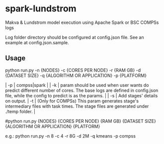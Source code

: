 # spark-lundstrom
Makva &amp; Lundstrom model execution using Apache Spark or BSC COMPSs logs

Log folder directory should be configured at config.json file. See an example at config.json.sample.

## Usage
python run.py -n {NODES} -c {CORES PER NODE} -r {RAM GB} -d {DATASET SIZE} -q {ALGORITHM OR APPLICATION} -p {PLATFORM}

| -p | compss|spark |
| -k | param should be used when user wants do predict different number of cores. The base logs are defined in config.json file, while the config to predict is as the params. |
| -s | Add stages' details on output. 
| -t | (Only for COMPSs) This param generates stage's intermediary files with task times. The stage files are generated under ./temp folder. |

#python run.py {NODES} {CORES PER NODE} {RAM GB} {DATASET SIZE} {ALGORITHM OR APPLICATION} {PLATFORM}

e.g.: python run.py -n 8 -c 4 -r 8G -d 2M -q kmeans -p compss

